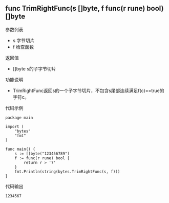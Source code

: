 ## func TrimRightFunc(s []byte, f func(r rune) bool) []byte

参数列表

- s 字节切片
- f 检查函数

返回值

- []byte s的子字节切片

功能说明

- TrimRightFunc返回s的一个子字节切片，不包含s尾部连续满足f(c)==true的字符c。

代码示例

	package main

	import (
		"bytes"
		"fmt"
	)

	func main() {
		s := []byte("123456789")
		f := func(r rune) bool {
			return r > '7'
		}
		fmt.Println(string(bytes.TrimRightFunc(s, f)))
	}

代码输出

	1234567
